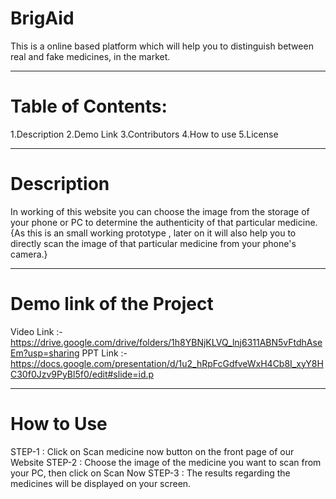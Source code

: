 # BrigAid
This is a online based platform which will help you to distinguish between real and fake medicines, in the market.

-----------------------------------------------------------------------------------------------------------------------

# Table of Contents:
1.Description
2.Demo Link
3.Contributors
4.How to use
5.License

------------------------------------------------------------------------------------------------------------------------
# Description
In working of this website you can choose the image from the storage of your phone or PC to determine the authenticity of that particular medicine.
{As this is an small working prototype , later on it will also help you to directly scan the image of that particular medicine from your phone's camera.}

---------------------------------------------------------------------------------------------------------------------------

# Demo link of the Project
Video Link :- https://drive.google.com/drive/folders/1h8YBNjKLVQ_lnj6311ABN5vFtdhAseEm?usp=sharing 
PPT Link   :- https://docs.google.com/presentation/d/1u2_hRpFcGdfveWxH4Cb8I_xyY8HC30f0Jzv9PyBl5f0/edit#slide=id.p 

------------------------------------------------------------------------------------------------------------------------

# How to Use 
STEP-1 : Click on Scan medicine now button on the front page of our Website
STEP-2 : Choose the image of the medicine you want to scan from your PC, then click on Scan Now
STEP-3 : The results regarding the medicines will be displayed on your screen.
